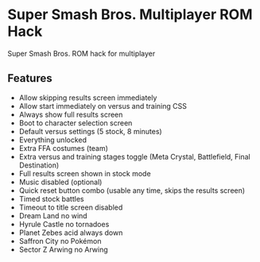 # Super Smash Bros. Multiplayer ROM Hack
Super Smash Bros. ROM hack for multiplayer

## Features
- Allow skipping results screen immediately
- Allow start immediately on versus and training CSS
- Always show full results screen
- Boot to character selection screen
- Default versus settings (5 stock, 8 minutes)
- Everything unlocked
- Extra FFA costumes (team)
- Extra versus and training stages toggle (Meta Crystal, Battlefield, Final Destination)
- Full results screen shown in stock mode
- Music disabled (optional)
- Quick reset button combo (usable any time, skips the results screen)
- Timed stock battles
- Timeout to title screen disabled
- Dream Land no wind
- Hyrule Castle no tornadoes
- Planet Zebes acid always down
- Saffron City no Pokémon
- Sector Z Arwing no Arwing
